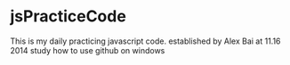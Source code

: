 jsPracticeCode
==============

This is my daily practicing javascript code.
established by Alex Bai at 11.16 2014
study how to use github on windows
